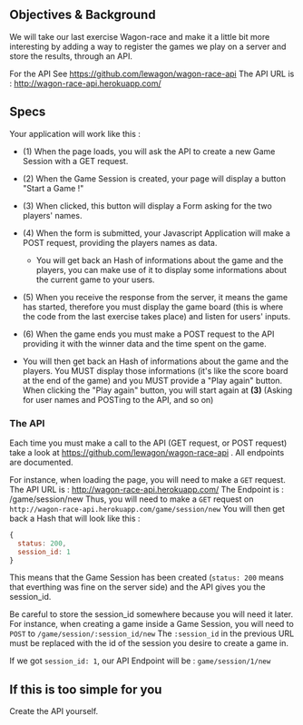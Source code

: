 ## Objectives & Background

We will take our last exercise Wagon-race and make it a little bit more interesting by adding a way to register the games we play on a server and store the results, through an API.

For the API
See https://github.com/lewagon/wagon-race-api
The API URL is : http://wagon-race-api.herokuapp.com/

## Specs

Your application will work like this :

- (1) When the page loads, you will ask the API to create a new Game Session with a GET request.
- (2) When the Game Session is created, your page will display a button "Start a Game !"
- (3) When clicked, this button will display a Form asking for the two players' names.
- (4) When the form is submitted, your Javascript Application will make a POST request, providing the players names as data.
  - You will get back an Hash of informations about the game and the players, you can make use of it to display some informations about the current game to your users.

- (5) When you receive the response from the server, it means the game has started, therefore you must display the game board (this is where the code from the last exercise takes place) and listen for users' inputs.
- (6) When the game ends you must make a POST request to the API providing it with the winner data and the time spent on the game.
- You will then get back an Hash of informations about the game and the players. You MUST display those informations (it's like the score board at the end of the game) and you MUST provide a "Play again" button. When clicking the "Play again" button, you will start again at **(3)** (Asking for user names and POSTing to the API, and so on)

### The API

Each time you must make a call to the API (GET request, or POST request) take a look at https://github.com/lewagon/wagon-race-api .
All endpoints are documented.

For instance, when loading the page, you will need to make a `GET` request.
The API URL is : http://wagon-race-api.herokuapp.com/
The Endpoint is : /game/session/new
Thus, you will need to make a `GET` request on `http://wagon-race-api.herokuapp.com/game/session/new`
You will then get back a Hash that will look like this :

```javascript
{
  status: 200,
  session_id: 1
}
```

This means that the Game Session has been created (`status: 200` means that everthing was fine on the server side) and the API gives you the session_id.

Be careful to store the session_id somewhere because you will need it later.
For instance, when creating a game inside a Game Session, you will need to `POST` to `/game/session/:session_id/new`
The `:session_id` in the previous URL must be replaced with the id of the session you desire to create a game in.

If we got `session_id: 1`, our API Endpoint will be : `game/session/1/new`

## If this is too simple for you

Create the API yourself.
